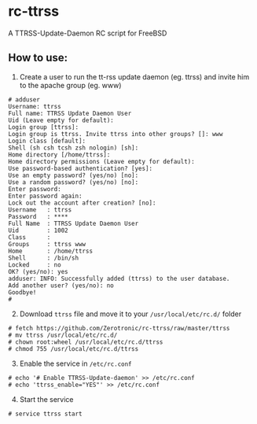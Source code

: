 # rc-ttrss
A TTRSS-Update-Daemon RC script for FreeBSD

## How to use:

1. Create a user to run the tt-rss update daemon (eg. ttrss) and invite him to the apache group (eg. www)
```
# adduser
Username: ttrss
Full name: TTRSS Update Daemon User
Uid (Leave empty for default):
Login group [ttrss]:
Login group is ttrss. Invite ttrss into other groups? []: www
Login class [default]:
Shell (sh csh tcsh zsh nologin) [sh]: 
Home directory [/home/ttrss]:
Home directory permissions (Leave empty for default):
Use password-based authentication? [yes]:
Use an empty password? (yes/no) [no]:
Use a random password? (yes/no) [no]:
Enter password:
Enter password again:
Lock out the account after creation? [no]:
Username   : ttrss
Password   : ****
Full Name  : TTRSS Update Daemon User
Uid        : 1002
Class      :
Groups     : ttrss www
Home       : /home/ttrss
Shell      : /bin/sh
Locked     : no
OK? (yes/no): yes
adduser: INFO: Successfully added (ttrss) to the user database.
Add another user? (yes/no): no
Goodbye!
#
```

2. Download `ttrss` file and move it to your `/usr/local/etc/rc.d/` folder
```
# fetch https://github.com/Zerotronic/rc-ttrss/raw/master/ttrss
# mv ttrss /usr/local/etc/rc.d/
# chown root:wheel /usr/local/etc/rc.d/ttrss
# chmod 755 /usr/local/etc/rc.d/ttrss
```

3. Enable the service in `/etc/rc.conf`
```
# echo '# Enable TTRSS-Update-daemon' >> /etc/rc.conf
# echo 'ttrss_enable="YES"' >> /etc/rc.conf
```

4. Start the service
```
# service ttrss start
```
